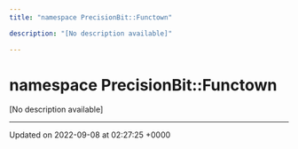 ```yaml
---
title: "namespace PrecisionBit::Functown"

description: "[No description available]"

---
```


# namespace PrecisionBit::Functown

[No description available]






-------------------------------

Updated on 2022-09-08 at 02:27:25 +0000